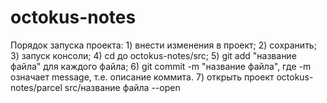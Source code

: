 # octokus-notes
Порядок запуска проекта:
    1) внести изменения в проект;
    2) сохранить;
    3) запуск консоли;
    4) cd до octokus-notes/src;
    5) git add "название файла" для каждого файла;
    6) git commit -m "название файла", где -m означает message, т.е. описание коммита.
    7) открыть проект octokus-notes/parcel src/название файла --open